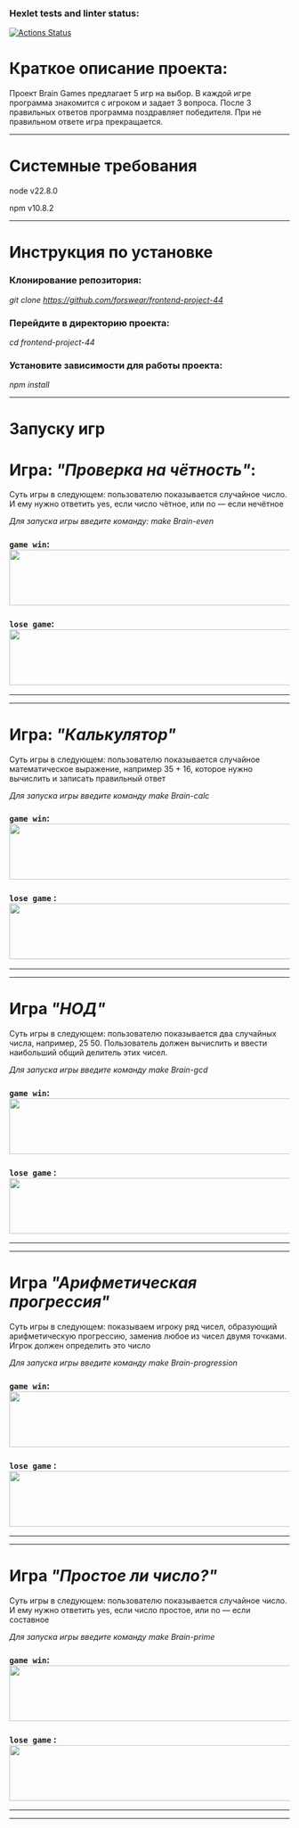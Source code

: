 ### Hexlet tests and linter status:
[![Actions Status](https://github.com/forswear/frontend-project-44/actions/workflows/hexlet-check.yml/badge.svg)](https://github.com/forswear/frontend-project-44/actions)


# Краткое описание проекта:
Проект Brain Games предлагает 5 игр на выбор. В каждой игре программа знакомится с игроком и задает 3 вопроса. После 3 правильных ответов программа поздравляет победителя. При не правильном ответе игра прекращается.

---

# Системные требования

node v22.8.0

npm  v10.8.2

---

# Инструкция по установке

### Клонирование репозитория:  
_git clone https://github.com/forswear/frontend-project-44_
### Перейдите в директорию проекта: 
_cd frontend-project-44_
### Установите зависимости для работы проекта: 
_npm install_

---

# Запуску игр

# **Игра: _"Проверка на чётность"_**:   
Суть игры в следующем: пользователю показывается случайное число. И ему нужно ответить yes, если число чётное, или no — если нечётное

*Для запуска игры введите команду: _make Brain-even_*


### `game win`: <a href="https://asciinema.org/a/azzpllBsI7hstIAcVTe9lZIyE" target="_blank"><img src="https://asciinema.org/a/azzpllBsI7hstIAcVTe9lZIyE.svg" width="1000" height="100" /></a>

### `lose game`: <a href="https://asciinema.org/a/2YdMmeWm3Q605sAd5Phnp5L4j" target="_blank"><img src="https://asciinema.org/a/2YdMmeWm3Q605sAd5Phnp5L4j.svg" width="1000" height="100" /></a>

---
---


# **Игра: _"Калькулятор"_**  
Суть игры в следующем: пользователю показывается случайное математическое выражение, например 35 + 16, которое нужно вычислить и записать правильный ответ

*Для запуска игры введите команду make Brain-calc*

### `game win`:  <a href="https://asciinema.org/a/MafTXdRKf9uAhu87xSsjNz6jq" target="_blank"><img src="https://asciinema.org/a/MafTXdRKf9uAhu87xSsjNz6jq.svg" width="1000" height="100" /></a>

### `lose game` : <a href="https://asciinema.org/a/yk73ReIldb2O0NtshbzwLnIns" target="_blank"><img src="https://asciinema.org/a/yk73ReIldb2O0NtshbzwLnIns.svg" width="1000" height="100" /></a> 

---
---


# **Игра _"НОД"_** 
Суть игры в следующем: пользователю показывается два случайных числа, например, 25 50. Пользователь должен вычислить и ввести наибольший общий делитель этих чисел.

*Для запуска игры введите команду make Brain-gcd*


### `game win`: <a href="https://asciinema.org/a/0NnCkwr0arUXcvvnRcSAa8APx" target="_blank"><img src="https://asciinema.org/a/0NnCkwr0arUXcvvnRcSAa8APx.svg" width="1000" height="100" /></a>

### `lose game` : <a href="https://asciinema.org/a/FZtRU1gQ3EJushN1luWNhOaJm" target="_blank"><img src="https://asciinema.org/a/FZtRU1gQ3EJushN1luWNhOaJm.svg" width="1000" height="100" /></a>

---
---


# **Игра  _"Арифметическая прогрессия"_**
Суть игры в следующем: показываем игроку ряд чисел, образующий арифметическую прогрессию, заменив любое из чисел двумя точками. Игрок должен определить это число
  
*Для запуска игры введите команду make Brain-progression*


### `game win`: <a href="https://asciinema.org/a/1Wa8Tq4qZugXUn23TKZDbjb08" target="_blank"><img src="https://asciinema.org/a/1Wa8Tq4qZugXUn23TKZDbjb08.svg" width="1000" height="100" /></a>

### `lose game` : <a href="https://asciinema.org/a/1WSxbliq2EQOHmGIukpxLnN7c" target="_blank"><img src="https://asciinema.org/a/1WSxbliq2EQOHmGIukpxLnN7c.svg" width="1000" height="100" /></a>

---
---


# **Игра _"Простое ли число?"_** 
Суть игры в следующем: пользователю показывается случайное число. И ему нужно ответить yes, если число простое, или no — если составное

*Для запуска игры введите команду make Brain-prime*


### `game win`:  <a href="https://asciinema.org/a/nuC7HKbLv9acY9SyzvtzIGlLK" target="_blank"><img src="https://asciinema.org/a/nuC7HKbLv9acY9SyzvtzIGlLK.svg" width="1000" height="100" /></a>

### `lose game` :  <a href="https://asciinema.org/a/pPenQvz1J6e3v2BbqunMTPu8v" target="_blank"><img src="https://asciinema.org/a/pPenQvz1J6e3v2BbqunMTPu8v.svg" width="1000" height="100" /></a>

---
---
